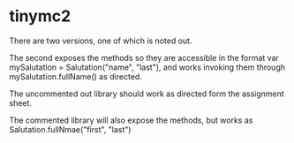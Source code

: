 # tinymc2
There are two versions, one of which is noted out.  

The second exposes the methods so they are accessible in the format 
var mySalutation = Salutation("name", "last"), and works invoking them through mySalutation.fullName() as directed.

The uncommented out library should work as directed form the assignment sheet. 

The commented library will also expose the methods, but works as Salutation.fullNmae("first", "last")
